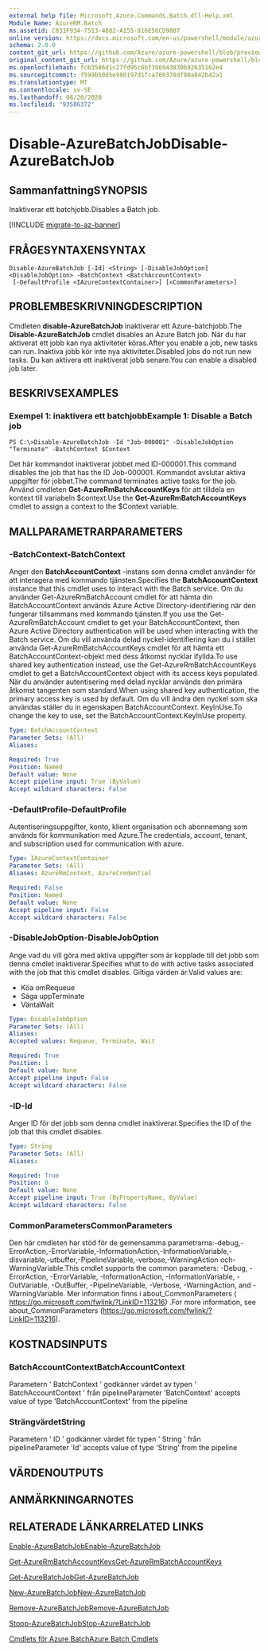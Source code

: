 ```yaml
---
external help file: Microsoft.Azure.Commands.Batch.dll-Help.xml
Module Name: AzureRM.Batch
ms.assetid: C831F934-7513-4882-A155-816E56CD9807
online version: https://docs.microsoft.com/en-us/powershell/module/azurerm.batch/disable-azurebatchjob
schema: 2.0.0
content_git_url: https://github.com/Azure/azure-powershell/blob/preview/src/ResourceManager/AzureBatch/Commands.Batch/help/Disable-AzureBatchJob.md
original_content_git_url: https://github.com/Azure/azure-powershell/blob/preview/src/ResourceManager/AzureBatch/Commands.Batch/help/Disable-AzureBatchJob.md
ms.openlocfilehash: fcb3586d1c27fd95c6bf386943830b92635162e4
ms.sourcegitcommit: f599b50d5e980197d1fca769378df90a842b42a1
ms.translationtype: MT
ms.contentlocale: sv-SE
ms.lasthandoff: 08/20/2020
ms.locfileid: "93586372"
---
```

# <span data-ttu-id="bd49a-101">Disable-AzureBatchJob</span><span class="sxs-lookup"><span data-stu-id="bd49a-101">Disable-AzureBatchJob</span></span>

## <span data-ttu-id="bd49a-102">Sammanfattning</span><span class="sxs-lookup"><span data-stu-id="bd49a-102">SYNOPSIS</span></span>
<span data-ttu-id="bd49a-103">Inaktiverar ett batchjobb.</span><span class="sxs-lookup"><span data-stu-id="bd49a-103">Disables a Batch job.</span></span>

[!INCLUDE [migrate-to-az-banner](../../includes/migrate-to-az-banner.md)]

## <span data-ttu-id="bd49a-104">FRÅGESYNTAXEN</span><span class="sxs-lookup"><span data-stu-id="bd49a-104">SYNTAX</span></span>

```
Disable-AzureBatchJob [-Id] <String> [-DisableJobOption] <DisableJobOption> -BatchContext <BatchAccountContext>
 [-DefaultProfile <IAzureContextContainer>] [<CommonParameters>]
```

## <span data-ttu-id="bd49a-105">PROBLEMBESKRIVNING</span><span class="sxs-lookup"><span data-stu-id="bd49a-105">DESCRIPTION</span></span>
<span data-ttu-id="bd49a-106">Cmdleten **disable-AzureBatchJob** inaktiverar ett Azure-batchjobb.</span><span class="sxs-lookup"><span data-stu-id="bd49a-106">The **Disable-AzureBatchJob** cmdlet disables an Azure Batch job.</span></span>
<span data-ttu-id="bd49a-107">När du har aktiverat ett jobb kan nya aktiviteter köras.</span><span class="sxs-lookup"><span data-stu-id="bd49a-107">After you enable a job, new tasks can run.</span></span>
<span data-ttu-id="bd49a-108">Inaktiva jobb kör inte nya aktiviteter.</span><span class="sxs-lookup"><span data-stu-id="bd49a-108">Disabled jobs do not run new tasks.</span></span>
<span data-ttu-id="bd49a-109">Du kan aktivera ett inaktiverat jobb senare.</span><span class="sxs-lookup"><span data-stu-id="bd49a-109">You can enable a disabled job later.</span></span>

## <span data-ttu-id="bd49a-110">BESKRIVS</span><span class="sxs-lookup"><span data-stu-id="bd49a-110">EXAMPLES</span></span>

### <span data-ttu-id="bd49a-111">Exempel 1: inaktivera ett batchjobb</span><span class="sxs-lookup"><span data-stu-id="bd49a-111">Example 1: Disable a Batch job</span></span>
```
PS C:\>Disable-AzureBatchJob -Id "Job-000001" -DisableJobOption "Terminate" -BatchContext $Context
```

<span data-ttu-id="bd49a-112">Det här kommandot inaktiverar jobbet med ID-000001.</span><span class="sxs-lookup"><span data-stu-id="bd49a-112">This command disables the job that has the ID Job-000001.</span></span>
<span data-ttu-id="bd49a-113">Kommandot avslutar aktiva uppgifter för jobbet.</span><span class="sxs-lookup"><span data-stu-id="bd49a-113">The command terminates active tasks for the job.</span></span>
<span data-ttu-id="bd49a-114">Använd cmdleten **Get-AzureRmBatchAccountKeys** för att tilldela en kontext till variabeln $context.</span><span class="sxs-lookup"><span data-stu-id="bd49a-114">Use the **Get-AzureRmBatchAccountKeys** cmdlet to assign a context to the $Context variable.</span></span>

## <span data-ttu-id="bd49a-115">MALLPARAMETRAR</span><span class="sxs-lookup"><span data-stu-id="bd49a-115">PARAMETERS</span></span>

### <span data-ttu-id="bd49a-116">-BatchContext</span><span class="sxs-lookup"><span data-stu-id="bd49a-116">-BatchContext</span></span>
<span data-ttu-id="bd49a-117">Anger den **BatchAccountContext** -instans som denna cmdlet använder för att interagera med kommando tjänsten.</span><span class="sxs-lookup"><span data-stu-id="bd49a-117">Specifies the **BatchAccountContext** instance that this cmdlet uses to interact with the Batch service.</span></span>
<span data-ttu-id="bd49a-118">Om du använder Get-AzureRmBatchAccount cmdlet för att hämta din BatchAccountContext används Azure Active Directory-identifiering när den fungerar tillsammans med kommando tjänsten.</span><span class="sxs-lookup"><span data-stu-id="bd49a-118">If you use the Get-AzureRmBatchAccount cmdlet to get your BatchAccountContext, then Azure Active Directory authentication will be used when interacting with the Batch service.</span></span> <span data-ttu-id="bd49a-119">Om du vill använda delad nyckel-identifiering kan du i stället använda Get-AzureRmBatchAccountKeys cmdlet för att hämta ett BatchAccountContext-objekt med dess åtkomst nycklar ifyllda.</span><span class="sxs-lookup"><span data-stu-id="bd49a-119">To use shared key authentication instead, use the Get-AzureRmBatchAccountKeys cmdlet to get a BatchAccountContext object with its access keys populated.</span></span> <span data-ttu-id="bd49a-120">När du använder autentisering med delad nycklar används den primära åtkomst tangenten som standard.</span><span class="sxs-lookup"><span data-stu-id="bd49a-120">When using shared key authentication, the primary access key is used by default.</span></span> <span data-ttu-id="bd49a-121">Om du vill ändra den nyckel som ska användas ställer du in egenskapen BatchAccountContext. KeyInUse.</span><span class="sxs-lookup"><span data-stu-id="bd49a-121">To change the key to use, set the BatchAccountContext.KeyInUse property.</span></span>

```yaml
Type: BatchAccountContext
Parameter Sets: (All)
Aliases: 

Required: True
Position: Named
Default value: None
Accept pipeline input: True (ByValue)
Accept wildcard characters: False
```

### <span data-ttu-id="bd49a-122">-DefaultProfile</span><span class="sxs-lookup"><span data-stu-id="bd49a-122">-DefaultProfile</span></span>
<span data-ttu-id="bd49a-123">Autentiseringsuppgifter, konto, klient organisation och abonnemang som används för kommunikation med Azure.</span><span class="sxs-lookup"><span data-stu-id="bd49a-123">The credentials, account, tenant, and subscription used for communication with azure.</span></span>

```yaml
Type: IAzureContextContainer
Parameter Sets: (All)
Aliases: AzureRmContext, AzureCredential

Required: False
Position: Named
Default value: None
Accept pipeline input: False
Accept wildcard characters: False
```

### <span data-ttu-id="bd49a-124">-DisableJobOption</span><span class="sxs-lookup"><span data-stu-id="bd49a-124">-DisableJobOption</span></span>
<span data-ttu-id="bd49a-125">Ange vad du vill göra med aktiva uppgifter som är kopplade till det jobb som denna cmdlet inaktiverar.</span><span class="sxs-lookup"><span data-stu-id="bd49a-125">Specifies what to do with active tasks associated with the job that this cmdlet disables.</span></span>
<span data-ttu-id="bd49a-126">Giltiga värden är:</span><span class="sxs-lookup"><span data-stu-id="bd49a-126">Valid values are:</span></span> 

- <span data-ttu-id="bd49a-127">Köa om</span><span class="sxs-lookup"><span data-stu-id="bd49a-127">Requeue</span></span> 
- <span data-ttu-id="bd49a-128">Säga upp</span><span class="sxs-lookup"><span data-stu-id="bd49a-128">Terminate</span></span> 
- <span data-ttu-id="bd49a-129">Vänta</span><span class="sxs-lookup"><span data-stu-id="bd49a-129">Wait</span></span>

```yaml
Type: DisableJobOption
Parameter Sets: (All)
Aliases: 
Accepted values: Requeue, Terminate, Wait

Required: True
Position: 1
Default value: None
Accept pipeline input: False
Accept wildcard characters: False
```

### <span data-ttu-id="bd49a-130">-ID</span><span class="sxs-lookup"><span data-stu-id="bd49a-130">-Id</span></span>
<span data-ttu-id="bd49a-131">Anger ID för det jobb som denna cmdlet inaktiverar.</span><span class="sxs-lookup"><span data-stu-id="bd49a-131">Specifies the ID of the job that this cmdlet disables.</span></span>

```yaml
Type: String
Parameter Sets: (All)
Aliases: 

Required: True
Position: 0
Default value: None
Accept pipeline input: True (ByPropertyName, ByValue)
Accept wildcard characters: False
```

### <span data-ttu-id="bd49a-132">CommonParameters</span><span class="sxs-lookup"><span data-stu-id="bd49a-132">CommonParameters</span></span>
<span data-ttu-id="bd49a-133">Den här cmdleten har stöd för de gemensamma parametrarna:-debug,-ErrorAction,-ErrorVariable,-InformationAction,-InformationVariable,-disvariable,-utbuffer,-PipelineVariable,-verbose,-WarningAction och-WarningVariable.</span><span class="sxs-lookup"><span data-stu-id="bd49a-133">This cmdlet supports the common parameters: -Debug, -ErrorAction, -ErrorVariable, -InformationAction, -InformationVariable, -OutVariable, -OutBuffer, -PipelineVariable, -Verbose, -WarningAction, and -WarningVariable.</span></span> <span data-ttu-id="bd49a-134">Mer information finns i about_CommonParameters ( https://go.microsoft.com/fwlink/?LinkID=113216) .</span><span class="sxs-lookup"><span data-stu-id="bd49a-134">For more information, see about_CommonParameters (https://go.microsoft.com/fwlink/?LinkID=113216).</span></span>

## <span data-ttu-id="bd49a-135">KOSTNADS</span><span class="sxs-lookup"><span data-stu-id="bd49a-135">INPUTS</span></span>

### <span data-ttu-id="bd49a-136">BatchAccountContext</span><span class="sxs-lookup"><span data-stu-id="bd49a-136">BatchAccountContext</span></span>
<span data-ttu-id="bd49a-137">Parametern ' BatchContext ' godkänner värdet av typen ' BatchAccountContext ' från pipeline</span><span class="sxs-lookup"><span data-stu-id="bd49a-137">Parameter 'BatchContext' accepts value of type 'BatchAccountContext' from the pipeline</span></span>

### <span data-ttu-id="bd49a-138">Strängvärdet</span><span class="sxs-lookup"><span data-stu-id="bd49a-138">String</span></span>
<span data-ttu-id="bd49a-139">Parametern ' ID ' godkänner värdet för typen ' String ' från pipeline</span><span class="sxs-lookup"><span data-stu-id="bd49a-139">Parameter 'Id' accepts value of type 'String' from the pipeline</span></span>

## <span data-ttu-id="bd49a-140">VÄRDEN</span><span class="sxs-lookup"><span data-stu-id="bd49a-140">OUTPUTS</span></span>

## <span data-ttu-id="bd49a-141">ANMÄRKNINGAR</span><span class="sxs-lookup"><span data-stu-id="bd49a-141">NOTES</span></span>

## <span data-ttu-id="bd49a-142">RELATERADE LÄNKAR</span><span class="sxs-lookup"><span data-stu-id="bd49a-142">RELATED LINKS</span></span>

[<span data-ttu-id="bd49a-143">Enable-AzureBatchJob</span><span class="sxs-lookup"><span data-stu-id="bd49a-143">Enable-AzureBatchJob</span></span>](./Enable-AzureBatchJob.md)

[<span data-ttu-id="bd49a-144">Get-AzureRmBatchAccountKeys</span><span class="sxs-lookup"><span data-stu-id="bd49a-144">Get-AzureRmBatchAccountKeys</span></span>](./Get-AzureRmBatchAccountKeys.md)

[<span data-ttu-id="bd49a-145">Get-AzureBatchJob</span><span class="sxs-lookup"><span data-stu-id="bd49a-145">Get-AzureBatchJob</span></span>](./Get-AzureBatchJob.md)

[<span data-ttu-id="bd49a-146">New-AzureBatchJob</span><span class="sxs-lookup"><span data-stu-id="bd49a-146">New-AzureBatchJob</span></span>](./New-AzureBatchJob.md)

[<span data-ttu-id="bd49a-147">Remove-AzureBatchJob</span><span class="sxs-lookup"><span data-stu-id="bd49a-147">Remove-AzureBatchJob</span></span>](./Remove-AzureBatchJob.md)

[<span data-ttu-id="bd49a-148">Stopp-AzureBatchJob</span><span class="sxs-lookup"><span data-stu-id="bd49a-148">Stop-AzureBatchJob</span></span>](./Stop-AzureBatchJob.md)

[<span data-ttu-id="bd49a-149">Cmdlets för Azure Batch</span><span class="sxs-lookup"><span data-stu-id="bd49a-149">Azure Batch Cmdlets</span></span>](./AzureRM.Batch.md)


